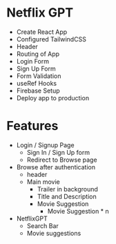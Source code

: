 # Netflix GPT

- Create React App
- Configured TailwindCSS
- Header
- Routing of App
- Login Form
- Sign Up Form
- Form Validation
- useRef Hooks
- Firebase Setup
- Deploy app to production


# Features
- Login / Signup Page
    - Sign In / Sign Up form
    - Redirect to Browse page
- Browse after authentication
    - header
    - Main movie
        - Trailer in background
        - Title and Description
        - Movie Suggestion
            - Movie Suggestion * n
- NetflixGPT
    - Search Bar
    - Movie suggestions
